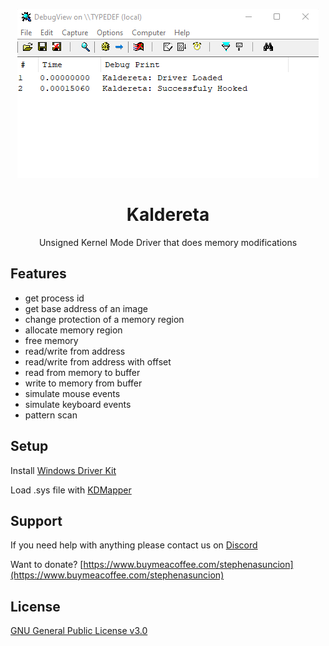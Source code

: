 <p align="center">
    <img src='./preview.png' alt='Kaldereta Preview'/>
</p>

<h1 align="center">Kaldereta</h1>

<p align="center">
    Unsigned Kernel Mode Driver that does memory modifications
</p>

## Features

<ul>
    <li>get process id</li>
    <li>get base address of an image</li>
    <li>change protection of a memory region</li>
    <li>allocate memory region</li>
    <li>free memory</li>
    <li>read/write from address</li>
    <li>read/write from address with offset</li>
    <li>read from memory to buffer</li>
    <li>write to memory from buffer</li>
    <li>simulate mouse events</li>
    <li>simulate keyboard events</li>
    <li>pattern scan</li>
</ul>

## Setup

Install [Windows Driver Kit](https://docs.microsoft.com/en-us/windows-hardware/drivers/download-the-wdk)

Load .sys file with [KDMapper](https://github.com/TheCruZ/kdmapper)

## Support

If you need help with anything please contact us on [Discord](https://discord.gg/SgCePxdkYZ)

Want to donate? [https://www.buymeacoffee.com/stephenasuncion](https://www.buymeacoffee.com/stephenasuncion)

## License

[GNU General Public License v3.0](https://github.com/stephenasuncionDEV/kaldereta/blob/main/LICENSE)